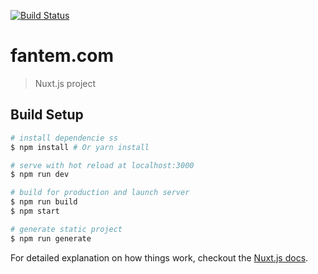 <a href="https://travis-ci.org/fanteme/fantem.com"><img src="https://travis-ci.org/fanteme/fantem.com.svg?branch=master" alt="Build Status"></a>
# fantem.com

> Nuxt.js project

## Build Setup

```bash
# install dependencie ss 
$ npm install # Or yarn install

# serve with hot reload at localhost:3000
$ npm run dev

# build for production and launch server
$ npm run build
$ npm start

# generate static project
$ npm run generate
```

For detailed explanation on how things work, checkout the [Nuxt.js docs](https://github.com/nuxt/nuxt.js).
